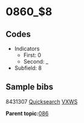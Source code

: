 # 0860\_$8

## Codes

-   Indicators
    -   First: 0
    -   Second: \_
-   Subfield: 8

## Sample bibs

8431307 [Quicksearch](https://search.library.yale.edu/catalog/8431307) [VXWS](http://prodorbis.library.yale.edu:7014/vxws/GetHoldingsService?bibId=8431307)

**Parent topic:**[086](../../tags/086/086.md)

